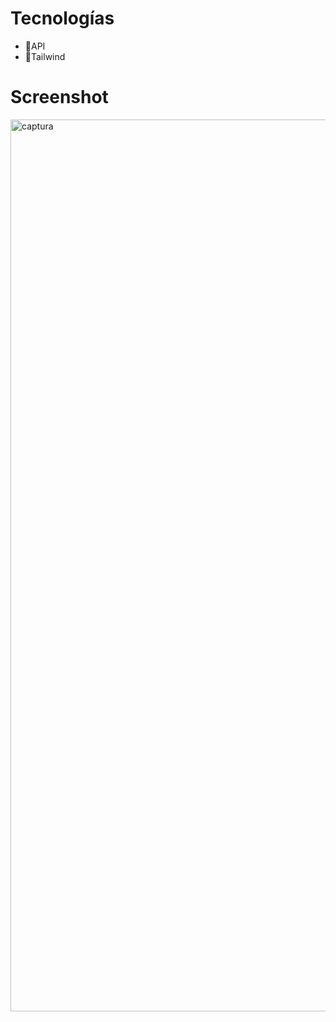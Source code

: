 
# Tecnologías

- 📕API
- 📕Tailwind

# Screenshot
<img width="1427" alt="captura" src="https://user-images.githubusercontent.com/99672888/178393030-f9364d2b-84f2-4717-9c2c-e9904126c0fd.png">
